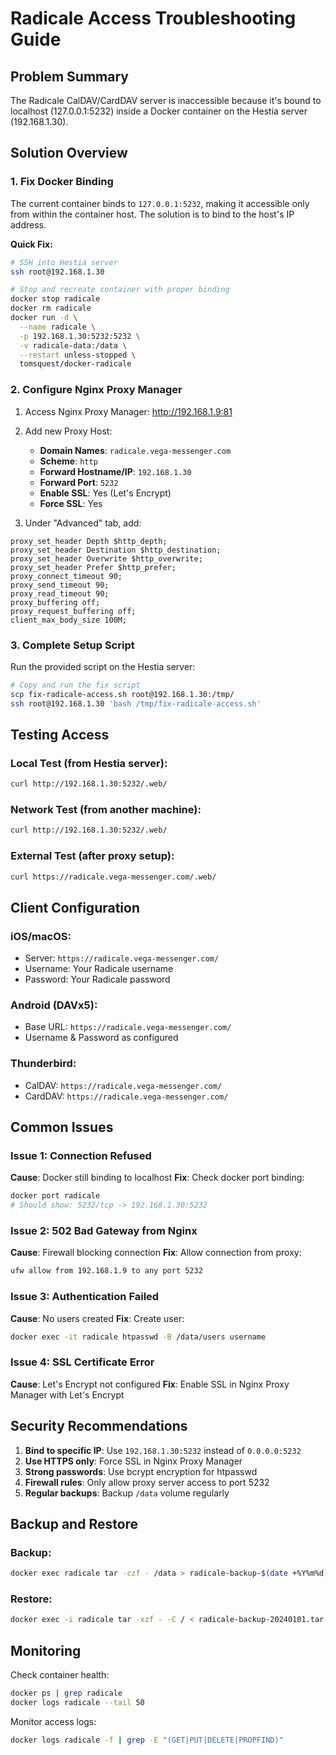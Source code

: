 # Radicale Access Troubleshooting Guide

## Problem Summary
The Radicale CalDAV/CardDAV server is inaccessible because it's bound to localhost (127.0.0.1:5232) inside a Docker container on the Hestia server (192.168.1.30).

## Solution Overview

### 1. Fix Docker Binding
The current container binds to `127.0.0.1:5232`, making it accessible only from within the container host. The solution is to bind to the host's IP address.

**Quick Fix:**
```bash
# SSH into Hestia server
ssh root@192.168.1.30

# Stop and recreate container with proper binding
docker stop radicale
docker rm radicale
docker run -d \
  --name radicale \
  -p 192.168.1.30:5232:5232 \
  -v radicale-data:/data \
  --restart unless-stopped \
  tomsquest/docker-radicale
```

### 2. Configure Nginx Proxy Manager

1. Access Nginx Proxy Manager: http://192.168.1.9:81
2. Add new Proxy Host:
   - **Domain Names**: `radicale.vega-messenger.com`
   - **Scheme**: `http`
   - **Forward Hostname/IP**: `192.168.1.30`
   - **Forward Port**: `5232`
   - **Enable SSL**: Yes (Let's Encrypt)
   - **Force SSL**: Yes

3. Under "Advanced" tab, add:
```nginx
proxy_set_header Depth $http_depth;
proxy_set_header Destination $http_destination;
proxy_set_header Overwrite $http_overwrite;
proxy_set_header Prefer $http_prefer;
proxy_connect_timeout 90;
proxy_send_timeout 90;
proxy_read_timeout 90;
proxy_buffering off;
proxy_request_buffering off;
client_max_body_size 100M;
```

### 3. Complete Setup Script
Run the provided script on the Hestia server:
```bash
# Copy and run the fix script
scp fix-radicale-access.sh root@192.168.1.30:/tmp/
ssh root@192.168.1.30 'bash /tmp/fix-radicale-access.sh'
```

## Testing Access

### Local Test (from Hestia server):
```bash
curl http://192.168.1.30:5232/.web/
```

### Network Test (from another machine):
```bash
curl http://192.168.1.30:5232/.web/
```

### External Test (after proxy setup):
```bash
curl https://radicale.vega-messenger.com/.web/
```

## Client Configuration

### iOS/macOS:
- Server: `https://radicale.vega-messenger.com/`
- Username: Your Radicale username
- Password: Your Radicale password

### Android (DAVx5):
- Base URL: `https://radicale.vega-messenger.com/`
- Username & Password as configured

### Thunderbird:
- CalDAV: `https://radicale.vega-messenger.com/`
- CardDAV: `https://radicale.vega-messenger.com/`

## Common Issues

### Issue 1: Connection Refused
**Cause**: Docker still binding to localhost
**Fix**: Check docker port binding:
```bash
docker port radicale
# Should show: 5232/tcp -> 192.168.1.30:5232
```

### Issue 2: 502 Bad Gateway from Nginx
**Cause**: Firewall blocking connection
**Fix**: Allow connection from proxy:
```bash
ufw allow from 192.168.1.9 to any port 5232
```

### Issue 3: Authentication Failed
**Cause**: No users created
**Fix**: Create user:
```bash
docker exec -it radicale htpasswd -B /data/users username
```

### Issue 4: SSL Certificate Error
**Cause**: Let's Encrypt not configured
**Fix**: Enable SSL in Nginx Proxy Manager with Let's Encrypt

## Security Recommendations

1. **Bind to specific IP**: Use `192.168.1.30:5232` instead of `0.0.0.0:5232`
2. **Use HTTPS only**: Force SSL in Nginx Proxy Manager
3. **Strong passwords**: Use bcrypt encryption for htpasswd
4. **Firewall rules**: Only allow proxy server access to port 5232
5. **Regular backups**: Backup `/data` volume regularly

## Backup and Restore

### Backup:
```bash
docker exec radicale tar -czf - /data > radicale-backup-$(date +%Y%m%d).tar.gz
```

### Restore:
```bash
docker exec -i radicale tar -xzf - -C / < radicale-backup-20240101.tar.gz
```

## Monitoring

Check container health:
```bash
docker ps | grep radicale
docker logs radicale --tail 50
```

Monitor access logs:
```bash
docker logs radicale -f | grep -E "(GET|PUT|DELETE|PROPFIND)"
```